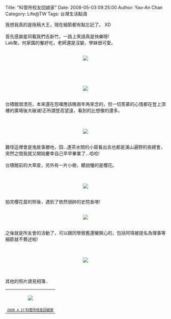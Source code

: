 Title: "科管所校友回娘家"
Date: 2008-05-03 09:25:00
Author: Yao-An Chan
Category: Life@TW
Tags: 台灣生活點滴


<div class='post'>
我想我真的是拖稿大王，現在細節都有點忘記了。 XD<br /><br />首先感謝星同載我們去新竹，一路上笑語真是快樂呀!<br />Lab聚，何家園的餐好吃，老師還是沒變，學妹很可愛。<br /><br /><p align="center"><a href="http://picasaweb.google.com/yaoanchan/2008_4_27/photo#5198753105543486994"><img src="http://lh5.ggpht.com/yaoanchan/SCWuZ8Lg3hI/AAAAAAAAAbE/73JjaIT8RGk/s400/DSCF0005.jpg" /></a></p><br /><br /><br /><p align="center"><a href="http://picasaweb.google.com/yaoanchan/2008_4_27/photo#5198753238687473250"><img src="http://lh4.ggpht.com/yaoanchan/SCWuhsLg3mI/AAAAAAAAAbs/VYAzm4-A-dE/s400/DSCF0015.jpg" /></a></p><br />台積館很漂亮，本來還在怨嘆應該晚兩年再來念的，但一切羨慕的心情都在登上頂樓的廣場後大破滅!正所謂登高望遠，看到的比想像的還多。<br /><br /><br /><p align="center"><a href="http://picasaweb.google.com/yaoanchan/2008_4_27/photo#5198753539335184146"><img src="http://lh6.ggpht.com/yaoanchan/SCWuzMLg3xI/AAAAAAAAAdE/9Nq6_nEbBQ4/s400/DSCF0055.jpg" /></a></p><br />難怪這裡會是鬼故事勝地，囧...連茶水間的小窗看出去也都是滿山遍野的夜總會，突然之間我就又開始慶幸自己早早畢業了...哈哈!<br /><br />台積館前的大草皮，另外有一片小樹，聽說種的是櫻花。<br /><br /><br /><p align="center"><a href="http://picasaweb.google.com/yaoanchan/2008_4_27/photo#5201730966375760866"><img src="http://lh4.ggpht.com/yaoanchan/SDBCwQP6A-I/AAAAAAAAAok/wuLexBnNz0o/s400/DSC00363.JPG" /></a></p><br />拍完櫻花苗的照後，遇到了依然很帥的史院長唷!<br /><br /><p align="center"><a href="http://picasaweb.google.com/yaoanchan/2008_4_27/photo#5198754024666488834"><img src="http://lh3.ggpht.com/yaoanchan/SCWvPcLg4AI/AAAAAAAAAfA/RByUJhxmGAo/s400/DSCF0109.jpg" /></a></p><br />之後就是所友會的活動了，可以跟同學敘舊還蠻開心的，包括阿瑋被提名為理事等細節就不贅述啦!<br /><br /><br /><p align="center"><a href="http://picasaweb.google.com/yaoanchan/2008_4_27/photo#5198754836415308242"><img src="http://lh4.ggpht.com/yaoanchan/SCWv-sLg4dI/AAAAAAAAAiw/9R1QMdkmarU/s400/DSCF0199.jpg" /></a></p><br /><br />其他的照片請見相簿.. <table style="WIDTH: auto"><tbody><tr><td><p align="center"><a href="http://picasaweb.google.com/yaoanchan/2008_4_27/photo#5198754578717270338"><img src="http://lh4.ggpht.com/yaoanchan/SCWvvsLg4UI/AAAAAAAAAhk/xbW_LcdJrxs/s144/DSCF0168.jpg" /></a></p></td></tr><tr><td style="FONT-SIZE: 11px; FONT-FAMILY: arial,sans-serif; TEXT-ALIGN: right"><a href="http://picasaweb.google.com/yaoanchan/2008_4_27">2008_4_27 科管所校友回娘家</a></td></tr></tbody></table></div>
